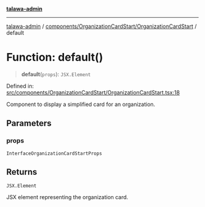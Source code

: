 [**talawa-admin**](../../../../README.md)

***

[talawa-admin](../../../../README.md) / [components/OrganizationCardStart/OrganizationCardStart](../README.md) / default

# Function: default()

> **default**(`props`): `JSX.Element`

Defined in: [src/components/OrganizationCardStart/OrganizationCardStart.tsx:18](https://github.com/gautam-divyanshu/talawa-admin/blob/619e831a8e34de2906df3277eb6df8b5309fb2fc/src/components/OrganizationCardStart/OrganizationCardStart.tsx#L18)

Component to display a simplified card for an organization.

## Parameters

### props

`InterfaceOrganizationCardStartProps`

## Returns

`JSX.Element`

JSX element representing the organization card.
